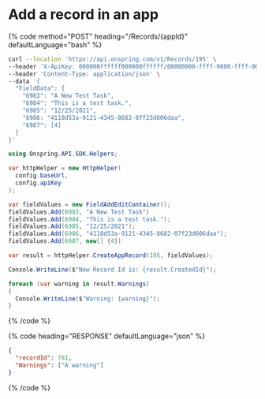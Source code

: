 # Add a record in an app

{% code method="POST" heading="/Records/{appId}" defaultLanguage="bash" %}

```bash
curl --location 'https://api.onspring.com/v1/Records/195' \
--header 'X-ApiKey: 000000ffffff000000ffffff/00000000-ffff-0000-ffff-000000000000' \
--header 'Content-Type: application/json' \
--data '{
  "FieldData": {
    "6983": "A New Test Task",
    "6984": "This is a test task.",
    "6985": "12/25/2021",
    "6986: "4118d53a-9121-4345-8682-07f23d606daa",
    "6987": [4]
  }
}'
```

```csharp
using Onspring.API.SDK.Helpers;

var httpHelper = new HttpHelper(
  config.baseUrl,
  config.apiKey
);

var fieldValues = new FieldAddEditContainer();
fieldValues.Add(6983, "A New Test Task")
fieldValues.Add(6984, "This is a test task.");
fieldValues.Add(6985, "12/25/2021");
fieldValues.Add(6986, "4118d53a-9121-4345-8682-07f23d606daa");
fieldValues.Add(6987, new[] {4})

var result = httpHelper.CreateAppRecord(195, fieldValues);

Console.WriteLine($"New Record Id is: {result.CreatedId}");

foreach (var warning in result.Warnings)
{
  Console.WriteLine($"Warning: {warning}");
}

```

{% /code %}

{% code heading="RESPONSE" defaultLanguage="json" %}

```json
{
  "recordId": 781,
  "Warnings": ["A warning"]
}
```

{% /code %}

